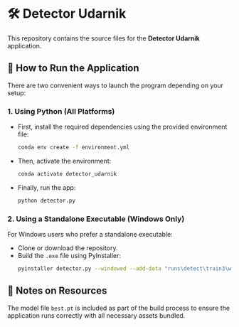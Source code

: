 # 🛠️ Detector Udarnik

This repository contains the source files for the **Detector Udarnik** application.

## 🚀 How to Run the Application

There are two convenient ways to launch the program depending on your setup:

### 1. Using Python (All Platforms)

- First, install the required dependencies using the provided environment file:
  ```bash
  conda env create -f environment.yml
  ```
- Then, activate the environment:
  ```bash
  conda activate detector_udarnik
  ```
- Finally, run the app:
  ```bash
  python detector.py
  ```

### 2. Using a Standalone Executable (Windows Only)

For Windows users who prefer a standalone executable:

- Clone or download the repository.
- Build the `.exe` file using PyInstaller:
  ```bash
  pyinstaller detector.py --windowed --add-data "runs\detect\train3\weights\best.pt;runs\detect\train3\weights" --clean
  ```

## 📁 Notes on Resources

The model file `best.pt` is included as part of the build process to ensure the application runs correctly with all necessary assets bundled.